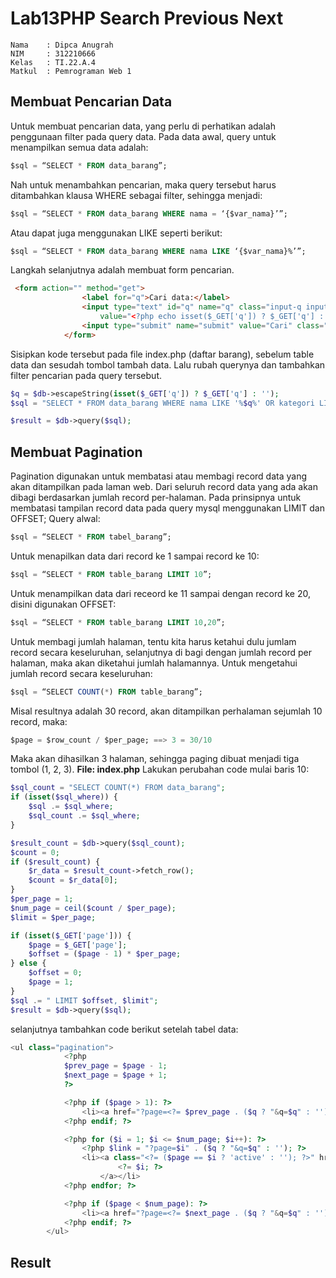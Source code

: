 # **Lab13PHP Search Previous Next**
```
Nama    : Dipca Anugrah
NIM     : 312210666
Kelas   : TI.22.A.4
Matkul  : Pemrograman Web 1
```
## **Membuat Pencarian Data**
Untuk membuat pencarian data, yang perlu di perhatikan adalah penggunaan filter pada query data.
Pada data awal, query untuk menampilkan semua data adalah: 
```sql
$sql = “SELECT * FROM data_barang”;
```
Nah untuk menambahkan pencarian, maka query tersebut harus ditambahkan klausa WHERE sebagai 
filter, sehingga menjadi:
```sql
$sql = “SELECT * FROM data_barang WHERE nama = ‘{$var_nama}’”;
```
Atau dapat juga menggunakan LIKE seperti berikut:
```sql
$sql = “SELECT * FROM data_barang WHERE nama LIKE ‘{$var_nama}%’”;
```
Langkah selanjutnya adalah membuat form pencarian.
```html
 <form action="" method="get">
                <label for="q">Cari data:</label>
                <input type="text" id="q" name="q" class="input-q input"
                    value="<?php echo isset($_GET['q']) ? $_GET['q'] : ''; ?>">
                <input type="submit" name="submit" value="Cari" class="btn btn-primary" id="">
            </form>
```
Sisipkan kode tersebut pada file index.php (daftar barang), sebelum table data dan sesudah tombol 
tambah data.
Lalu rubah querynya dan tambahkan filter pencarian pada query tersebut.
```php
$q = $db->escapeString(isset($_GET['q']) ? $_GET['q'] : '');
$sql = "SELECT * FROM data_barang WHERE nama LIKE '%$q%' OR kategori LIKE '%$q%'";

$result = $db->query($sql);
```
## **Membuat Pagination**
Pagination digunakan untuk membatasi atau membagi record data yang akan ditampilkan pada 
laman web. Dari seluruh record data yang ada akan dibagi berdasarkan jumlah record 
per-halaman.
Pada prinsipnya untuk membatasi tampilan record data pada query mysql menggunakan LIMIT 
dan OFFSET;
Query alwal:
```sql
$sql = “SELECT * FROM tabel_barang”;
```
Untuk menapilkan data dari record ke 1 sampai record ke 10:
```sql
$sql = “SELECT * FROM table_barang LIMIT 10”;
```
Untuk menampilkan data dari receord ke 11 sampai dengan record ke 20, disini digunakan 
OFFSET:
```sql
$sql = “SELECT * FROM table_barang LIMIT 10,20”;
```
Untuk membagi jumlah halaman, tentu kita harus ketahui dulu jumlam record secara keseluruhan, 
selanjutnya di bagi dengan jumlah record per halaman, maka akan diketahui jumlah halamannya.
Untuk mengetahui jumlah record secara keseluruhan:
```sql
$sql = “SELECT COUNT(*) FROM table_barang”;
```
Misal resultnya adalah 30 record, akan ditampilkan perhalaman sejumlah 10 record, maka:
```sql
$page = $row_count / $per_page; ==> 3 = 30/10 
```
Maka akan dihasilkan 3 halaman, sehingga paging dibuat menjadi tiga tombol (1, 2, 3).
**File: index.php**
Lakukan perubahan code mulai baris 10:
```php
$sql_count = "SELECT COUNT(*) FROM data_barang";
if (isset($sql_where)) {
    $sql .= $sql_where;
    $sql_count .= $sql_where;
}

$result_count = $db->query($sql_count);
$count = 0;
if ($result_count) {
    $r_data = $result_count->fetch_row();
    $count = $r_data[0];
}
$per_page = 1;
$num_page = ceil($count / $per_page);
$limit = $per_page;

if (isset($_GET['page'])) {
    $page = $_GET['page'];
    $offset = ($page - 1) * $per_page;
} else {
    $offset = 0;
    $page = 1;
}
$sql .= " LIMIT $offset, $limit";
$result = $db->query($sql);
```
selanjutnya tambahkan code berikut setelah tabel data:
```php
<ul class="pagination">
            <?php
            $prev_page = $page - 1;
            $next_page = $page + 1;
            ?>

            <?php if ($page > 1): ?>
                <li><a href="?page=<?= $prev_page . ($q ? "&q=$q" : ''); ?>">&laquo;</a></li>
            <?php endif; ?>

            <?php for ($i = 1; $i <= $num_page; $i++): ?>
                <?php $link = "?page=$i" . ($q ? "&q=$q" : ''); ?>
                <li><a class="<?= ($page == $i ? 'active' : ''); ?>" href="<?= $link; ?>">
                        <?= $i; ?>
                    </a></li>
            <?php endfor; ?>

            <?php if ($page < $num_page): ?>
                <li><a href="?page=<?= $next_page . ($q ? "&q=$q" : ''); ?>">&raquo;</a></li>
            <?php endif; ?>
        </ul>

```
## **Result**
